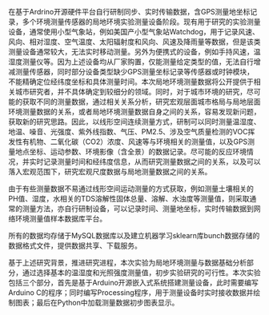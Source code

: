 在基于Ardrino开源硬件平台自行研制同步、实时传输数据，含GPS测量地坐标记录，多个环境测量传感器的局地环境实验测量设备阶段。现有用于研究的实验测量设备，通常使用小型气象站，例如美国产小型气象站Watchdog，用于记录风速、风向、相对湿度、空气温度、太阳辐射度和风向、风速及降雨量等数据，但是该类测量设备通常较大，无法实时移动测量。另外为便携式的设备，例如手持风速，温湿度测量仪等。因为上述设备均从厂家购置，仅能测量给定类型的值，无法自行增减测量传感器，同时部分设备类型缺少GPS测量坐标记录等传感器或时钟模块，不能精确定位经纬度坐标和具体测量时间。本次局地环境测量数据将公开提供于相关城市研究者，并不具体确定到较细分的领域。同时，对于城市环境的研究，尽可能的获取不同的测量数据，通过相关关系分析，研究宏观层面城市格局与局地层面环境测量数据的关系，或者局地环境测量数据自身之间的关系，容易发现新问题，获取新的研究思路。因此，以线形空间连续测量方式，研制可以同时测量温湿度、地温、噪音、光强度、紫外线指数、气压、PM2.5、涉及空气质量检测的VOC挥发性有机物、二氧化碳（CO2）浓度、风速等与环境相关的测量值，以及GPS测量地点坐标、运动参数、环境影像（含全景）的数据记录。尽可能的反应环境情况，并实时记录测量时间和经纬度信息，从而研究测量数据之间的关系，以及可以落入宏观范围下，研究宏观尺度数据与局地测量数据之间的关系。

由于有些测量数据不易通过线形空间运动测量的方式获取，例如测量土壤相关的PH值、湿度，水相关的TDS溶解性固体总量、溶解、水浊度等测量值，则采取通常的测量方法，亦自行研制设备，可以记录时间、测量地坐标，实时传输数据到网络环境测量值样本数据库平台。

所有的数据均存储于MySQL数据库以及建立机器学习sklearn库bunch数据存储的数据格式文件，提供数据共享、下载服务。

基于上述研究背景，推进研究进程，本次实验为局地环境测量与数据基础分析部分，通过选择基本的温湿度和光照强度测量值，初步实验研究的可行性。本次实验包括三个部分，首先是基于Arduino开源嵌入式系统搭建测量设备，此时需要编写Arduino C的程序；同时编写Processing程序，用于测量设备时实时接收数据并绘制图表；最后在Python中加载测量数据初步图表显示。

